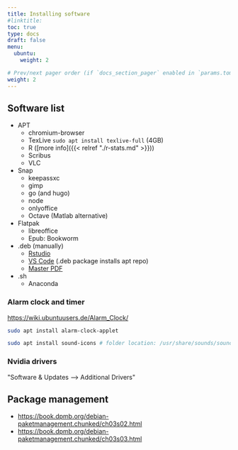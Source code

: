 ```yaml
---
title: Installing software
#linktitle:
toc: true
type: docs
draft: false
menu:
  ubuntu:
    weight: 2

# Prev/next pager order (if `docs_section_pager` enabled in `params.toml`)
weight: 2
---
```


## Software list

- APT
  - chromium-browser
  - TexLive `sudo apt install texlive-full` (4GB)
  - R ([more info]({{< relref "./r-stats.md" >}}))
  - Scribus
  - VLC
- Snap
  - keepassxc
  - gimp
  - go (and hugo)
  - node
  - onlyoffice
  - Octave (Matlab alternative)
- Flatpak
  - libreoffice
  - Epub: Bookworm
- .deb (manually)
  - [Rstudio](https://rstudio.com/products/rstudio/download/)
  - [VS Code](https://code.visualstudio.com/) (.deb package installs apt repo)
  - [Master PDF](https://code-industry.net/free-pdf-editor/)
- .sh
  - Anaconda

### Alarm clock and timer

https://wiki.ubuntuusers.de/Alarm_Clock/

```bash
sudo apt install alarm-clock-applet

sudo apt install sound-icons # folder location: /usr/share/sounds/sound-icons/.
```

### Nvidia drivers

"Software & Updates --> Additional Drivers"

## Package management

- https://book.dpmb.org/debian-paketmanagement.chunked/ch03s02.html
- https://book.dpmb.org/debian-paketmanagement.chunked/ch03s03.html
